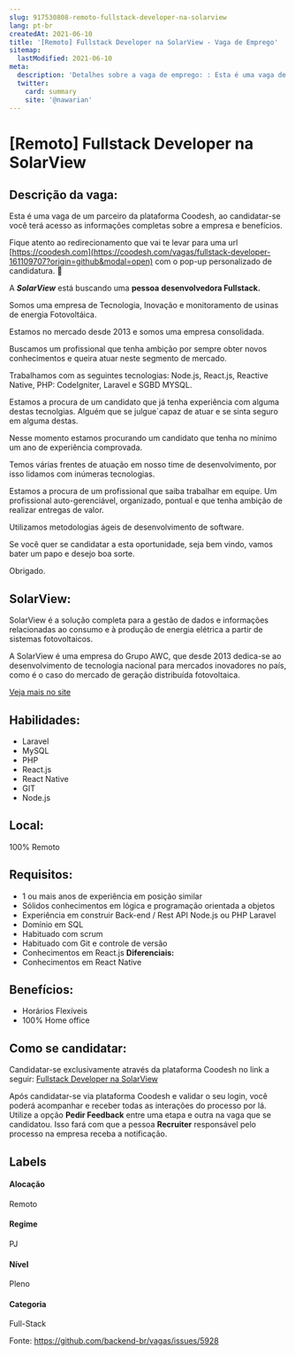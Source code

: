 ```yaml
---
slug: 917530808-remoto-fullstack-developer-na-solarview
lang: pt-br
createdAt: 2021-06-10
title: '[Remoto] Fullstack Developer na SolarView - Vaga de Emprego'
sitemap:
  lastModified: 2021-06-10
meta:
  description: 'Detalhes sobre a vaga de emprego: : Esta é uma vaga de um parceiro da plataforma Coodesh, ao candidatar-se você terá acesso as informações completas sobre a empresa e benefícios.  Fique atento ao redirecionamento que vai te levar para uma url [https://coodesh.com](https://coodesh.com/vagas/fullstack-developer-161109707?origin=github&modal=open) com o pop-up personalizado de candidatura. 👋 <p>A <strong><em>SolarView</em></strong> está buscando uma <strong>pessoa</strong> <strong>desenvolvedora Fullstack.</strong></p> <p>Somos uma empresa de Tecnologia, Inovação e monitoramento de usinas de energia Fotovoltáica.</p> <p>Estamos no mercado desde 2013 e somos uma empresa consolidada.&nbsp;</p> <p>Buscamos um profissional que tenha ambição por sempre obter novos conhecimentos e queira atuar neste segmento de mercado.&nbsp;</p> <p>Trabalhamos com as seguintes tecnologias: Node.js, React.js, Reactive Native, PHP: CodeIgniter, Laravel e SGBD MYSQL.</p> <p>Estamos a procura de um candidato que já tenha experiência com alguma destas tecnolgias. Alguém que se julgue´capaz de atuar e se sinta seguro em alguma destas.</p> <p>Nesse momento estamos procurando um candidato que tenha no mínimo um ano de experiência comprovada.&nbsp;</p> <p>Temos várias frentes de atuação em nosso time de desenvolvimento, por isso lidamos com inúmeras tecnologias.</p> <p>Estamos a procura de um profissional que saiba trabalhar em equipe. Um profissional auto-gerenciável, organizado, pontual e que tenha ambição de realizar entregas de valor.</p> <p>Utilizamos metodologias ágeis de desenvolvimento de software.&nbsp;</p> <p>Se você quer se candidatar a esta oportunidade, seja bem vindo, vamos bater um papo e desejo boa sorte.&nbsp;</p> <p>Obrigado.&nbsp;</p>'
  twitter:
    card: summary
    site: '@nawarian'
---
```


# [Remoto] Fullstack Developer na SolarView

## Descrição da vaga: 
Esta é uma vaga de um parceiro da plataforma Coodesh, ao candidatar-se você terá acesso as informações completas sobre a empresa e benefícios.


Fique atento ao redirecionamento que vai te levar para uma url [https://coodesh.com](https://coodesh.com/vagas/fullstack-developer-161109707?origin=github&modal=open) com o pop-up personalizado de candidatura. 👋
<p>A <strong><em>SolarView</em></strong> está buscando uma <strong>pessoa</strong> <strong>desenvolvedora Fullstack.</strong></p>
<p>Somos uma empresa de Tecnologia, Inovação e monitoramento de usinas de energia Fotovoltáica.</p>
<p>Estamos no mercado desde 2013 e somos uma empresa consolidada.&nbsp;</p>
<p>Buscamos um profissional que tenha ambição por sempre obter novos conhecimentos e queira atuar neste segmento de mercado.&nbsp;</p>
<p>Trabalhamos com as seguintes tecnologias: Node.js, React.js, Reactive Native, PHP: CodeIgniter, Laravel e SGBD MYSQL.</p>
<p>Estamos a procura de um candidato que já tenha experiência com alguma destas tecnolgias. Alguém que se julgue´capaz de atuar e se sinta seguro em alguma destas.</p>
<p>Nesse momento estamos procurando um candidato que tenha no mínimo um ano de experiência comprovada.&nbsp;</p>
<p>Temos várias frentes de atuação em nosso time de desenvolvimento, por isso lidamos com inúmeras tecnologias.</p>
<p>Estamos a procura de um profissional que saiba trabalhar em equipe. Um profissional auto-gerenciável, organizado, pontual e que tenha ambição de realizar entregas de valor.</p>
<p>Utilizamos metodologias ágeis de desenvolvimento de software.&nbsp;</p>
<p>Se você quer se candidatar a esta oportunidade, seja bem vindo, vamos bater um papo e desejo boa sorte.&nbsp;</p>
<p>Obrigado.&nbsp;</p>

## SolarView: 
 <p>SolarView é a solução completa para a gestão de dados e informações relacionadas ao consumo e à produção de energia elétrica a partir de sistemas fotovoltaicos.</p>

<p>A SolarView é uma empresa do Grupo AWC, que desde 2013 dedica-se ao desenvolvimento de tecnologia nacional para mercados inovadores no país, como é o caso do mercado de geração distribuída fotovoltaica.</p><a href='https://coodesh.com/empresas/solarview'>Veja mais no site</a>

 ## Habilidades: 
 - Laravel 
- MySQL 
- PHP 
- React.js 
- React Native 
- GIT 
- Node.js
## Local: 
 100% Remoto
## Requisitos: 
 - 1 ou mais anos de experiência em posição similar 
- Sólidos conhecimentos em lógica e programação orientada a objetos 
- Experiência em construir Back-end / Rest API Node.js ou PHP Laravel 
- Domínio em SQL 
- Habituado com scrum 
- Habituado com Git e controle de versão 
- Conhecimentos em React.js
**Diferenciais:** 
 - Conhecimentos em React Native
## Benefícios: 
 - Horários Flexíveis 
- 100% Home office
## Como se candidatar:
Candidatar-se exclusivamente através da plataforma Coodesh no link a seguir: [Fullstack Developer na SolarView](https://coodesh.com/vagas/fullstack-developer-161109707?origin=github&modal=open)


Após candidatar-se via plataforma Coodesh e validar o seu login, você poderá acompanhar e receber todas as interações do processo por lá. Utilize a opção <b>Pedir Feedback</b> entre uma etapa e outra na vaga que se candidatou. Isso fará com que a pessoa <b>Recruiter</b> responsável pelo processo na empresa receba a notificação.
## Labels
#### Alocação
Remoto
#### Regime
PJ
#### Nível
Pleno
#### Categoria
Full-Stack

Fonte: https://github.com/backend-br/vagas/issues/5928